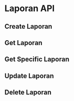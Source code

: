 # Laporan API

## Create Laporan

## Get Laporan

## Get Specific Laporan

## Update Laporan

## Delete Laporan